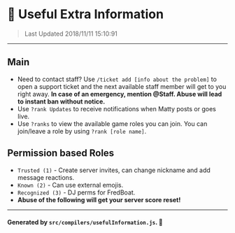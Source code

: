 # :pushpin: __**Useful Extra Information**__

> Last Updated 2018/11/11 15:10:91

---
## Main
- Need to contact staff? Use `/ticket add [info about the problem]` to open a support ticket and the next available staff member will get to you right away. **In case of an emergency, mention @Staff. Abuse will lead to instant ban without notice.**
- Use `?rank Updates` to receive notifications when Matty posts or goes live.
- Use `?ranks` to view the available game roles you can join. You can join/leave a role by using `?rank [role name]`.

## Permission based Roles
- `Trusted (1)` - Create server invites, can change nickname and add message reactions.
- `Known (2)` - Can use external emojis.
- `Recognized (3)` - DJ perms for FredBoat.
- **Abuse of the following will get your server score reset!**

---
#### Generated by `src/compilers/usefulInformation.js`. 🚀
